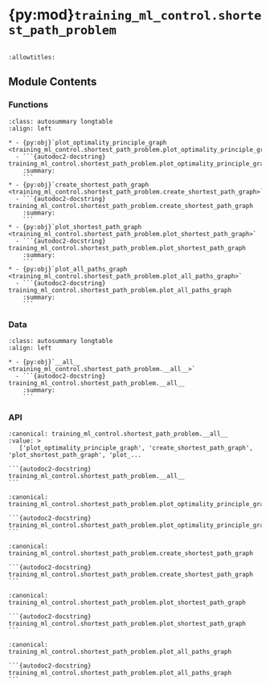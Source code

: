 # {py:mod}`training_ml_control.shortest_path_problem`

```{py:module} training_ml_control.shortest_path_problem
```

```{autodoc2-docstring} training_ml_control.shortest_path_problem
:allowtitles:
```

## Module Contents

### Functions

````{list-table}
:class: autosummary longtable
:align: left

* - {py:obj}`plot_optimality_principle_graph <training_ml_control.shortest_path_problem.plot_optimality_principle_graph>`
  - ```{autodoc2-docstring} training_ml_control.shortest_path_problem.plot_optimality_principle_graph
    :summary:
    ```
* - {py:obj}`create_shortest_path_graph <training_ml_control.shortest_path_problem.create_shortest_path_graph>`
  - ```{autodoc2-docstring} training_ml_control.shortest_path_problem.create_shortest_path_graph
    :summary:
    ```
* - {py:obj}`plot_shortest_path_graph <training_ml_control.shortest_path_problem.plot_shortest_path_graph>`
  - ```{autodoc2-docstring} training_ml_control.shortest_path_problem.plot_shortest_path_graph
    :summary:
    ```
* - {py:obj}`plot_all_paths_graph <training_ml_control.shortest_path_problem.plot_all_paths_graph>`
  - ```{autodoc2-docstring} training_ml_control.shortest_path_problem.plot_all_paths_graph
    :summary:
    ```
````

### Data

````{list-table}
:class: autosummary longtable
:align: left

* - {py:obj}`__all__ <training_ml_control.shortest_path_problem.__all__>`
  - ```{autodoc2-docstring} training_ml_control.shortest_path_problem.__all__
    :summary:
    ```
````

### API

````{py:data} __all__
:canonical: training_ml_control.shortest_path_problem.__all__
:value: >
   ['plot_optimality_principle_graph', 'create_shortest_path_graph', 'plot_shortest_path_graph', 'plot_...

```{autodoc2-docstring} training_ml_control.shortest_path_problem.__all__
```

````

````{py:function} plot_optimality_principle_graph(n_stages: int = 5, n_nodes_per_stage: int = 3) -> networkx.DiGraph
:canonical: training_ml_control.shortest_path_problem.plot_optimality_principle_graph

```{autodoc2-docstring} training_ml_control.shortest_path_problem.plot_optimality_principle_graph
```
````

````{py:function} create_shortest_path_graph() -> networkx.DiGraph
:canonical: training_ml_control.shortest_path_problem.create_shortest_path_graph

```{autodoc2-docstring} training_ml_control.shortest_path_problem.create_shortest_path_graph
```
````

````{py:function} plot_shortest_path_graph(G: networkx.DiGraph) -> None
:canonical: training_ml_control.shortest_path_problem.plot_shortest_path_graph

```{autodoc2-docstring} training_ml_control.shortest_path_problem.plot_shortest_path_graph
```
````

````{py:function} plot_all_paths_graph(G: networkx.DiGraph, *, show_solution: bool = False) -> None
:canonical: training_ml_control.shortest_path_problem.plot_all_paths_graph

```{autodoc2-docstring} training_ml_control.shortest_path_problem.plot_all_paths_graph
```
````
